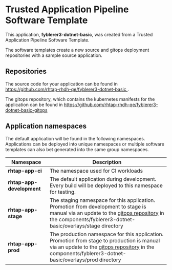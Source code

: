 # Trusted Application Pipeline Software Template

This application, **fyblerer3-dotnet-basic**, was created from a Trusted Application Pipeline Software Template.

The software templates create a new source and gitops deployment repositories with a sample source application. 

## Repositories

The source code for your application can be found in [https://github.com/rhtap-rhdh-qe/fyblerer3-dotnet-basic ](https://github.com/rhtap-rhdh-qe/fyblerer3-dotnet-basic ).
 
The gitops repository, which contains the kubernetes manifests for the application can be found in 
[https://github.com/rhtap-rhdh-qe/fyblerer3-dotnet-basic-gitops ](https://github.com/rhtap-rhdh-qe/fyblerer3-dotnet-basic-gitops ) 

## Application namespaces 

The default application will be found in the following namespaces. Applications can be deployed into unique namespaces or multiple software templates can also bet generated into the same group namespaces.  

|  Namespace   |  Description   |  
| -------- | -------- |
| **rhtap-app-ci** | The namespace used for CI workloads |
| **rhtap-app-development** | The default application during development. Every build will be deployed to this namespace for testing. |
| **rhtap-app-stage** | The staging namespace for this application. Promotion from development to stage is manual via an update to the [gitops repository](https://github.com/rhtap-rhdh-qe/fyblerer3-dotnet-basic-gitops ) in the components/fyblerer3-dotnet-basic/overlays/stage directory |
| **rhtap-app-prod** | The production namespace for this application. Promotion from stage to production is manual via an update to the [gitops repository](https://github.com/rhtap-rhdh-qe/fyblerer3-dotnet-basic-gitops ) in the components/fyblerer3-dotnet-basic/overlays/prod directory |